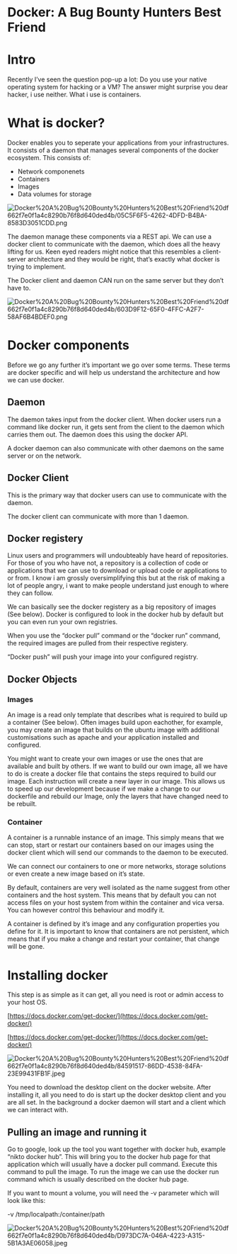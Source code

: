 # Docker: A Bug Bounty Hunters Best Friend

# Intro

 Recently I’ve seen the question pop-up a lot: Do you use your native operating system for hacking or a VM? The answer might surprise you dear hacker, i use neither. What i use is containers.

# What is docker?

Docker enables you to seperate your applications from your infrastructures. It consists of a daemon that manages several components of the docker ecosystem. This consists of:

- Network componenets
- Containers
- Images
- Data volumes for storage

![Docker%20A%20Bug%20Bounty%20Hunters%20Best%20Friend%20df662f7e0f1a4c8290b76f8d640ded4b/05C5F6F5-4262-4DFD-B4BA-8583D3051CDD.png](Docker%20A%20Bug%20Bounty%20Hunters%20Best%20Friend%20df662f7e0f1a4c8290b76f8d640ded4b/05C5F6F5-4262-4DFD-B4BA-8583D3051CDD.png)

The daemon manage these components via a REST api. We can use a docker client to communicate with the daemon, which does all the heavy lifting for us. Keen eyed readers might notice that this resembles a client-server architecture and they would be right, that’s exactly what docker is trying to implement.

The Docker client and daemon CAN run on the same server but they don’t have to. 

![Docker%20A%20Bug%20Bounty%20Hunters%20Best%20Friend%20df662f7e0f1a4c8290b76f8d640ded4b/603D9F12-65F0-4FFC-A2F7-58AF6B4BDEF0.png](Docker%20A%20Bug%20Bounty%20Hunters%20Best%20Friend%20df662f7e0f1a4c8290b76f8d640ded4b/603D9F12-65F0-4FFC-A2F7-58AF6B4BDEF0.png)

# Docker components

Before we go any further it’s important we go over some terms. These terms are docker specific and will help us understand the architecture and how we can use docker.

## Daemon

The daemon takes input from the docker client. When docker users run a command like docker run, it gets sent from the client to the daemon which carries them out. The daemon does this using the docker API.

A docker daemon can also communicate with other daemons on the same server or on the network.

## Docker Client

This is the primary way that docker users can use to communicate with the daemon. 

The docker client can communicate with more than 1 daemon.

## Docker registery

Linux users and programmers will undoubteably have heard of repositories. For those of you who have not, a repository is a collection of code or applications that we can use to download or upload code or applications to or from. I know i am grossly oversimplifying this but at the risk of making a lot of people angry, i want to make people understand just enough to where they can follow. 

We can basically see the docker registery as a big repository of images (See below). Docker is configured to look in the docker hub by default but you can even run your own registries.

When you use the “docker pull” command or the “docker run” command, the required images are pulled from their respective registery.

“Docker push” will push your image into your configured registry.

## Docker Objects

### Images

An image is a read only template that describes what is required to build up a container (See below). Often images build upon eachother, for example, you may create an image that builds on the ubuntu image with additional customisations such as apache and your application installed and configured. 

You might want to create your own images or use the ones that are available and built by others. If we want to build our own image, all we have to do is create a docker file that contains the steps required to build our image. Each instruction will create a new layer in our image. This allows us to speed up our development because if we make a change to our dockerfile and rebuild our Image, only the layers that have changed need to be rebuilt.

### Container

A container is a runnable instance of an image. This simply means that we can stop, start or restart our containers based on our images using the docker client which will send our commands to the daemon to be executed.

We can connect our containers to one or more networks, storage solutions or even create a new image based on it’s state.

By default, containers are very well isolated as the name suggest from other containers and the host system. This means that by default you can not access files on your host system from within the container and vica versa. You can however control this behaviour and modify it. 

A container is defined by it’s image and any configuration properties you define for it. It is important to know that containers are not persistent, which means that if you make a change and restart your container, that change will be gone.

# Installing docker

This step is as simple as it can get, all you need is root or admin access to your host OS. 

[https://docs.docker.com/get-docker/](https://docs.docker.com/get-docker/)

[https://docs.docker.com/get-docker/](https://docs.docker.com/get-docker/)

![Docker%20A%20Bug%20Bounty%20Hunters%20Best%20Friend%20df662f7e0f1a4c8290b76f8d640ded4b/84591517-86DD-4538-84FA-23E99431FB1F.jpeg](Docker%20A%20Bug%20Bounty%20Hunters%20Best%20Friend%20df662f7e0f1a4c8290b76f8d640ded4b/84591517-86DD-4538-84FA-23E99431FB1F.jpeg)

You need to download the desktop client on the docker website. After installing it, all you need to do is start up the docker desktop client and you are all set. In the background a docker daemon will start and a client which we can interact with.

## Pulling an image and running it

Go to google, look up the tool you want together with docker hub, example “nikto docker hub”. This will bring you to the docker hub page for that application which will usually have a docker pull command. Execute this command to pull the image. To run the image we can use the docker run command which is usually described on the docker hub page.

If you want to mount a volume, you will need the -v parameter which will look like this:

-v /tmp/localpath:/container/path

![Docker%20A%20Bug%20Bounty%20Hunters%20Best%20Friend%20df662f7e0f1a4c8290b76f8d640ded4b/D973DC7A-046A-4223-A315-5B1A3AE06058.jpeg](Docker%20A%20Bug%20Bounty%20Hunters%20Best%20Friend%20df662f7e0f1a4c8290b76f8d640ded4b/D973DC7A-046A-4223-A315-5B1A3AE06058.jpeg)